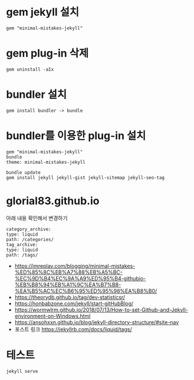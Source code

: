 # gem jekyll 설치

```
gem "minimal-mistakes-jekyll"
```

# gem plug-in 삭제

```
gem uninstall -aIx
```

# bundler 설치

```
gem install bundler -> bundle
```

# bundler를 이용한 plug-in 설치

```
gem "minimal-mistakes-jekyll"
bundle
theme: minimal-mistakes-jekyll

bundle update
gem install jekyll jekyll-gist jekyll-sitemap jekyll-seo-tag
```

# glorial83.github.io

아래 내용 확인해서 변경하기

```
category_archive:
type: liquid
path: /categories/
tag_archive:
type: liquid
path: /tags/
```

- https://imreplay.com/blogging/minimal-mistakes-%ED%85%8C%EB%A7%88%EB%A5%BC-%EC%9D%B4%EC%9A%A9%ED%95%B4-githubio-%EB%B8%94%EB%A1%9C%EA%B7%B8-%EA%B5%AC%EC%B6%95%ED%95%98%EA%B8%B0/
- https://theorydb.github.io/tag/dev-statisticsr/
- https://honbabzone.com/jekyll/start-gitHubBlog/
- https://wormwlrm.github.io/2018/07/13/How-to-set-Github-and-Jekyll-environment-on-Windows.html
- https://ansohxxn.github.io/blog/jekyll-directory-structure/#site-nav
- 포스트 링크 https://jekyllrb.com/docs/liquid/tags/

# 테스트

```
jekyll serve
```
